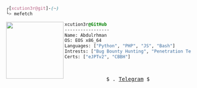 
```css
┌[xcution3r@git]-(~)
└> mefetch
```
 

<div style="display:block;text-align:left"><img align="left" src="https://user-images.githubusercontent.com/56447720/215329483-0f7dcda1-71a7-495a-9097-2393af297636.png" border="0" style="width:156px;">
  
  ```css
  xcution3r@GitHub
  -----------------
  Name: Abdulrhman
  OS: EOS x86_64
  Languages: ["Python", "PHP", "JS", "Bash"]
  Intrests: ["Bug Bounty Hunting", "Penetration Testing", "Red Teaming"]  
  Certs: ["eJPTv2", "CBBH"]
  ```
</div>



<br />
<p align="center">
  <samp>
    $  <a href="https://x.com/6a1p" target="_blank"><i class="fa-brands fa-x-twitter"></i></a> .
    <a href="https://t.me/Xcution3r" target="_blank">Telegram</a> $
  </samp>
</p>
